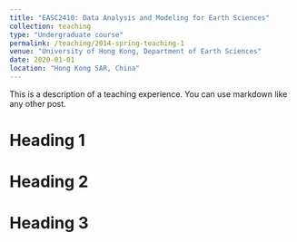 ```yaml
---
title: "EASC2410: Data Analysis and Modeling for Earth Sciences"
collection: teaching
type: "Undergraduate course"
permalink: /teaching/2014-spring-teaching-1
venue: "University of Hong Kong, Department of Earth Sciences"
date: 2020-01-01
location: "Hong Kong SAR, China"
---
```


This is a description of a teaching experience. You can use markdown like any other post.

Heading 1
======

Heading 2
======

Heading 3
======

